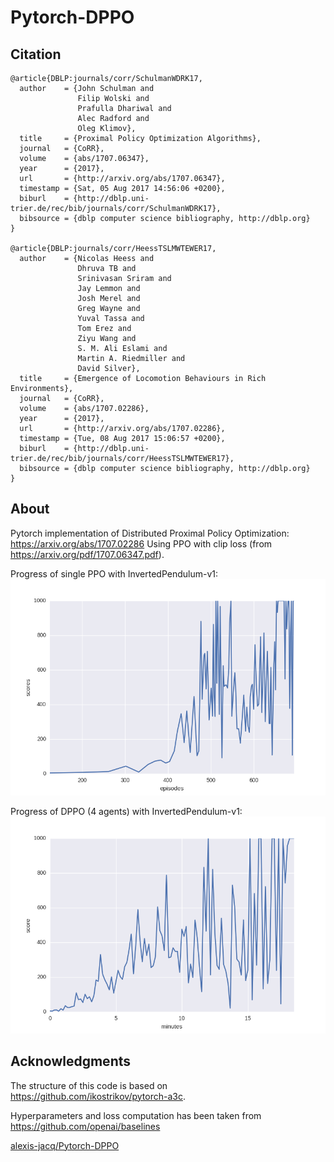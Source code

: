 # Pytorch-DPPO

## Citation
```
@article{DBLP:journals/corr/SchulmanWDRK17,
  author    = {John Schulman and
               Filip Wolski and
               Prafulla Dhariwal and
               Alec Radford and
               Oleg Klimov},
  title     = {Proximal Policy Optimization Algorithms},
  journal   = {CoRR},
  volume    = {abs/1707.06347},
  year      = {2017},
  url       = {http://arxiv.org/abs/1707.06347},
  timestamp = {Sat, 05 Aug 2017 14:56:06 +0200},
  biburl    = {http://dblp.uni-trier.de/rec/bib/journals/corr/SchulmanWDRK17},
  bibsource = {dblp computer science bibliography, http://dblp.org}
}

@article{DBLP:journals/corr/HeessTSLMWTEWER17,
  author    = {Nicolas Heess and
               Dhruva TB and
               Srinivasan Sriram and
               Jay Lemmon and
               Josh Merel and
               Greg Wayne and
               Yuval Tassa and
               Tom Erez and
               Ziyu Wang and
               S. M. Ali Eslami and
               Martin A. Riedmiller and
               David Silver},
  title     = {Emergence of Locomotion Behaviours in Rich Environments},
  journal   = {CoRR},
  volume    = {abs/1707.02286},
  year      = {2017},
  url       = {http://arxiv.org/abs/1707.02286},
  timestamp = {Tue, 08 Aug 2017 15:06:57 +0200},
  biburl    = {http://dblp.uni-trier.de/rec/bib/journals/corr/HeessTSLMWTEWER17},
  bibsource = {dblp computer science bibliography, http://dblp.org}
}
```

## About
Pytorch implementation of Distributed Proximal Policy Optimization: https://arxiv.org/abs/1707.02286
Using PPO with clip loss (from https://arxiv.org/pdf/1707.06347.pdf).

Progress of single PPO with InvertedPendulum-v1:
![epoch_1900](figs/invpend_ppo.png)

Progress of DPPO (4 agents) with InvertedPendulum-v1:
![epoch_1900](figs/invpend_dppo.png)

## Acknowledgments
The structure of this code is based on https://github.com/ikostrikov/pytorch-a3c.

Hyperparameters and loss computation has been taken from https://github.com/openai/baselines

[alexis-jacq/Pytorch-DPPO](https://github.com/alexis-jacq/Pytorch-DPPO)

